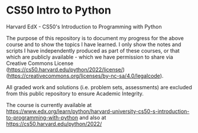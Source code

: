 # CS50 Intro to Python
Harvard EdX - CS50's Introduction to Programming with Python

The purpose of this repository is to document my progress for the above course and to show the topics I have learned. I only show the notes and scripts I have independently produced as part of these courses, or that which are publicly available - which we have permission to share via Creative Commons License (https://cs50.harvard.edu/python/2022/license/) (https://creativecommons.org/licenses/by-nc-sa/4.0/legalcode).

All graded work and solutions (i.e. problem sets, assessments) are excluded from this public repository to ensure Academic Integrity. 

The course is currently available at https://www.edx.org/learn/python/harvard-university-cs50-s-introduction-to-programming-with-python
and also at https://cs50.harvard.edu/python/2022/
